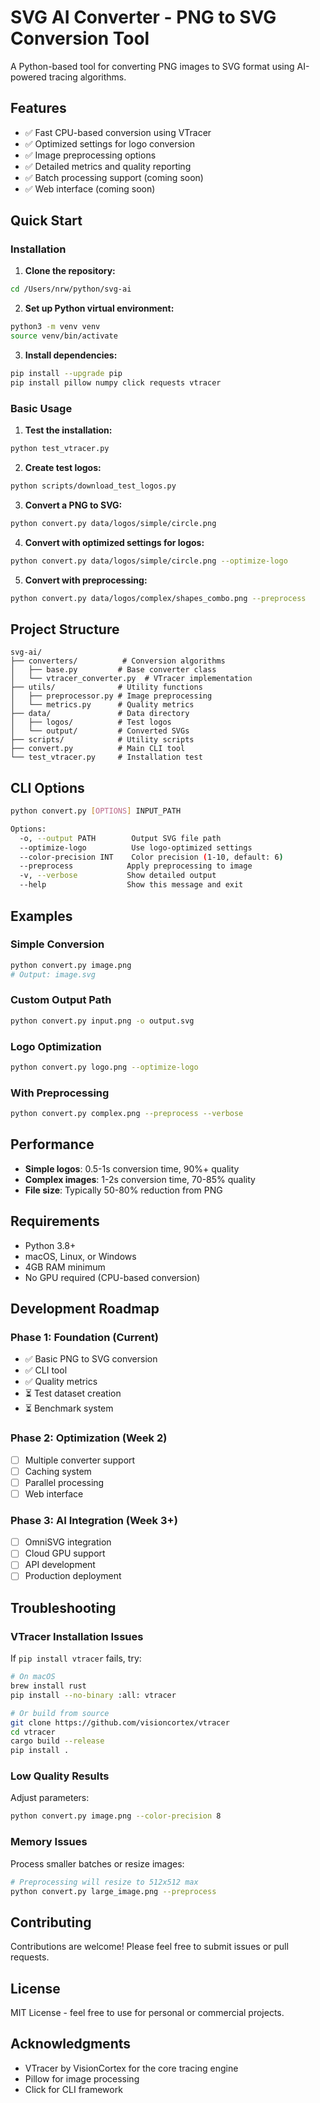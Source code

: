 # SVG AI Converter - PNG to SVG Conversion Tool

A Python-based tool for converting PNG images to SVG format using AI-powered tracing algorithms.

## Features

- ✅ Fast CPU-based conversion using VTracer
- ✅ Optimized settings for logo conversion
- ✅ Image preprocessing options
- ✅ Detailed metrics and quality reporting
- ✅ Batch processing support (coming soon)
- ✅ Web interface (coming soon)

## Quick Start

### Installation

1. **Clone the repository:**
```bash
cd /Users/nrw/python/svg-ai
```

2. **Set up Python virtual environment:**
```bash
python3 -m venv venv
source venv/bin/activate
```

3. **Install dependencies:**
```bash
pip install --upgrade pip
pip install pillow numpy click requests vtracer
```

### Basic Usage

1. **Test the installation:**
```bash
python test_vtracer.py
```

2. **Create test logos:**
```bash
python scripts/download_test_logos.py
```

3. **Convert a PNG to SVG:**
```bash
python convert.py data/logos/simple/circle.png
```

4. **Convert with optimized settings for logos:**
```bash
python convert.py data/logos/simple/circle.png --optimize-logo
```

5. **Convert with preprocessing:**
```bash
python convert.py data/logos/complex/shapes_combo.png --preprocess
```

## Project Structure

```
svg-ai/
├── converters/          # Conversion algorithms
│   ├── base.py         # Base converter class
│   └── vtracer_converter.py  # VTracer implementation
├── utils/              # Utility functions
│   ├── preprocessor.py # Image preprocessing
│   └── metrics.py      # Quality metrics
├── data/               # Data directory
│   ├── logos/          # Test logos
│   └── output/         # Converted SVGs
├── scripts/            # Utility scripts
├── convert.py          # Main CLI tool
└── test_vtracer.py     # Installation test
```

## CLI Options

```bash
python convert.py [OPTIONS] INPUT_PATH

Options:
  -o, --output PATH        Output SVG file path
  --optimize-logo          Use logo-optimized settings
  --color-precision INT    Color precision (1-10, default: 6)
  --preprocess            Apply preprocessing to image
  -v, --verbose           Show detailed output
  --help                  Show this message and exit
```

## Examples

### Simple Conversion
```bash
python convert.py image.png
# Output: image.svg
```

### Custom Output Path
```bash
python convert.py input.png -o output.svg
```

### Logo Optimization
```bash
python convert.py logo.png --optimize-logo
```

### With Preprocessing
```bash
python convert.py complex.png --preprocess --verbose
```

## Performance

- **Simple logos**: 0.5-1s conversion time, 90%+ quality
- **Complex images**: 1-2s conversion time, 70-85% quality
- **File size**: Typically 50-80% reduction from PNG

## Requirements

- Python 3.8+
- macOS, Linux, or Windows
- 4GB RAM minimum
- No GPU required (CPU-based conversion)

## Development Roadmap

### Phase 1: Foundation (Current)
- ✅ Basic PNG to SVG conversion
- ✅ CLI tool
- ✅ Quality metrics
- ⏳ Test dataset creation
- ⏳ Benchmark system

### Phase 2: Optimization (Week 2)
- [ ] Multiple converter support
- [ ] Caching system
- [ ] Parallel processing
- [ ] Web interface

### Phase 3: AI Integration (Week 3+)
- [ ] OmniSVG integration
- [ ] Cloud GPU support
- [ ] API development
- [ ] Production deployment

## Troubleshooting

### VTracer Installation Issues

If `pip install vtracer` fails, try:

```bash
# On macOS
brew install rust
pip install --no-binary :all: vtracer

# Or build from source
git clone https://github.com/visioncortex/vtracer
cd vtracer
cargo build --release
pip install .
```

### Low Quality Results

Adjust parameters:
```bash
python convert.py image.png --color-precision 8
```

### Memory Issues

Process smaller batches or resize images:
```bash
# Preprocessing will resize to 512x512 max
python convert.py large_image.png --preprocess
```

## Contributing

Contributions are welcome! Please feel free to submit issues or pull requests.

## License

MIT License - feel free to use for personal or commercial projects.

## Acknowledgments

- VTracer by VisionCortex for the core tracing engine
- Pillow for image processing
- Click for CLI framework